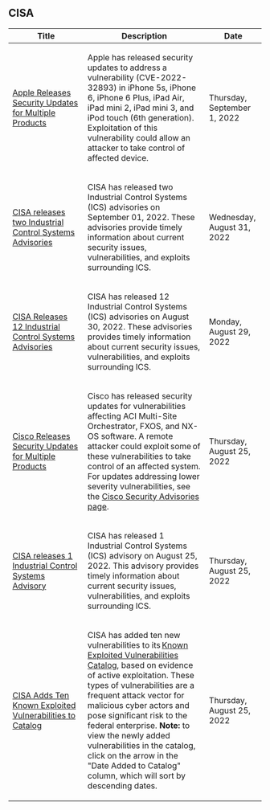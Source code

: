 ## CISA
|Title|Description|Date|
|---|---|---|
| [Apple Releases Security Updates for Multiple Products](https://www.cisa.gov/uscert/ncas/current-activity/2022/09/01/apple-releases-security-updates-multiple-products) | <p>Apple has released security updates to address a vulnerability (CVE-2022-32893) in iPhone 5s, iPhone 6, iPhone 6 Plus, iPad Air, iPad mini 2, iPad mini 3, and iPod touch (6th generation). Exploitation of this vulnerability could allow an attacker to take control of affected device.</p> | Thursday, September 1, 2022 |
| [CISA releases two Industrial Control Systems Advisories](https://www.cisa.gov/uscert/ncas/current-activity/2022/08/31/cisa-releases-two-industrial-control-systems-advisories) | <p>CISA has released two Industrial Control Systems (ICS) advisories on September 01, 2022. These advisories provide timely information about current security issues, vulnerabilities, and exploits surrounding ICS. </p> | Wednesday, August 31, 2022 |
| [CISA Releases 12 Industrial Control Systems Advisories](https://www.cisa.gov/uscert/ncas/current-activity/2022/08/29/cisa-releases-12-industrial-control-systems-advisories) | <p>CISA has released 12 Industrial Control Systems (ICS) advisories on August 30, 2022. These advisories provides timely information about current security issues, vulnerabilities, and exploits surrounding ICS.  </p> | Monday, August 29, 2022 |
| [Cisco Releases Security Updates for Multiple Products](https://www.cisa.gov/uscert/ncas/current-activity/2022/08/25/cisco-releases-security-updates-multiple-products) | <p>Cisco has released security updates for vulnerabilities affecting ACI Multi-Site Orchestrator, FXOS, and NX-OS software. A remote attacker could exploit some of these vulnerabilities to take control of an affected system. For updates addressing lower severity vulnerabilities, see the <a href="https://tools.cisco.com/security/center/publicationListing.x">Cisco Security Advisories page</a>.</p> | Thursday, August 25, 2022 |
| [CISA releases 1 Industrial Control Systems Advisory](https://www.cisa.gov/uscert/ncas/current-activity/2022/08/25/cisa-releases-1-industrial-control-systems-advisory) | <p>CISA has released 1 Industrial Control Systems (ICS) advisory on August 25, 2022. This advisory provides timely information about current security issues, vulnerabilities, and exploits surrounding ICS.</p> | Thursday, August 25, 2022 |
| [CISA Adds Ten Known Exploited Vulnerabilities to Catalog](https://www.cisa.gov/uscert/ncas/current-activity/2022/08/25/cisa-adds-ten-known-exploited-vulnerabilities-catalog) | <p>CISA has added ten new vulnerabilities to its <a href="https://www.cisa.gov/known-exploited-vulnerabilities-catalog">Known Exploited Vulnerabilities Catalog</a>, based on evidence of active exploitation. These types of vulnerabilities are a frequent attack vector for malicious cyber actors and pose significant risk to the federal enterprise. <b>Note:</b> to view the newly added vulnerabilities in the catalog, click on the arrow in the "Date Added to Catalog" column, which will sort by descending dates.      </p> | Thursday, August 25, 2022 |
